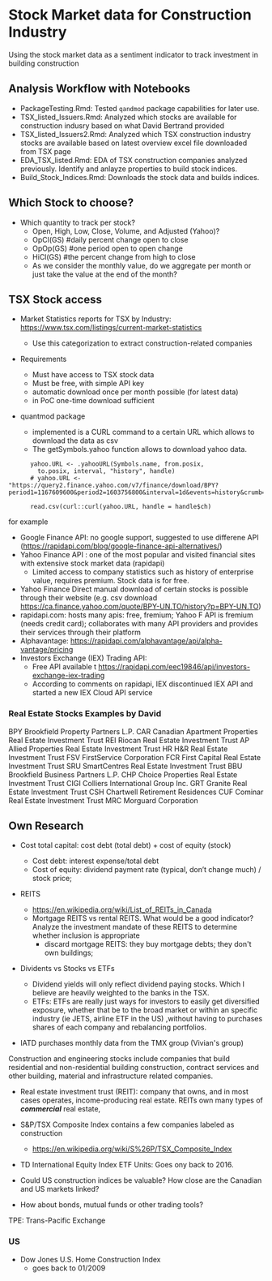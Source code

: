 # Stock Market data for Construction Industry

Using the stock market data as a sentiment indicator to track investment
in building construction


## Analysis Workflow with Notebooks

* PackageTesting.Rmd: Tested `qandmod` package capabilities for later use.
* TSX_listed_Issuers.Rmd: Analyzed which stocks are available for construction indusry based
on what David Bertrand provided
* TSX_listed_Issuers2.Rmd: Analyzed which TSX construction industry stocks are available 
based on latest overview excel file downloaded from TSX page
* EDA_TSX_listed.Rmd: EDA of TSX construction companies analyzed previously.
Identify and anlayze properties to build stock indices.
* Build_Stock_Indices.Rmd: Downloads the stock data and builds indices. 




## Which Stock to choose?

* Which quantity to track per stock?
  * Open, High, Low, Close, Volume, and Adjusted (Yahoo)?
  * OpCl(GS) #daily percent change open to close
  * OpOp(GS) #one period open to open change
  * HiCl(GS) #the percent change from high to close 
  * As we consider the monthly value, do we aggregate per month or just take the value at the end of the month?
  


## TSX Stock access


* Market Statistics reports for TSX by Industry: https://www.tsx.com/listings/current-market-statistics
  * Use this categorization to extract construction-related companies


* Requirements
  * Must have access to TSX stock data
  * Must be free, with simple API key
  * automatic download once per month possible (for latest data)
  * in PoC one-time download sufficient

* quantmod package
  * implemented is a CURL command to a certain URL which allows to download the data as csv
  * The getSymbols.yahoo function allows to download yahoo data. 

```
      yahoo.URL <- .yahooURL(Symbols.name, from.posix, 
        to.posix, interval, "history", handle)
      # yahoo.URL <- "https://query2.finance.yahoo.com/v7/finance/download/BPY?period1=1167609600&period2=1603756800&interval=1d&events=history&crumb=iMFA1aqUnun"

      read.csv(curl::curl(yahoo.URL, handle = handle$ch)
```
for example


* Google Finance API: no google support, suggested to use differene API (https://rapidapi.com/blog/google-finance-api-alternatives/)
* Yahoo Finance API : one of the most popular and visited financial sites with extensive stock market data (rapidapi)
  * Limited access to company statistics such as history of enterprise value, requires premium. Stock data is for free.
* Yahoo Finance Direct manual download of certain stocks is possible through their website (e.g. csv download https://ca.finance.yahoo.com/quote/BPY-UN.TO/history?p=BPY-UN.TO)
* rapidapi.com: hosts many apis: free, fremium; Yahoo F API is fremium (needs credit card); collaborates with many API providers and provides their services through their platform
* Alphavantage: https://rapidapi.com/alphavantage/api/alpha-vantage/pricing
* Investors Exchange (IEX) Trading API: 
  * Free API available t  https://rapidapi.com/eec19846/api/investors-exchange-iex-trading
  * According to comments on rapidapi, IEX discontinued IEX API and started a new IEX Cloud API service

### Real Estate Stocks Examples by David 

BPY	Brookfield Property Partners L.P.
CAR	Canadian Apartment Properties Real Estate Investment Trust
REI	Riocan Real Estate Investment Trust
AP	Allied Properties Real Estate Investment Trust
HR	H&R Real Estate Investment Trust
FSV	FirstService Corporation
FCR	First Capital Real Estate Investment Trust
SRU	SmartCentres Real Estate Investment Trust
BBU	Brookfield Business Partners L.P.
CHP	Choice Properties Real Estate Investment Trust
CIGI	Colliers International Group Inc.
GRT	Granite Real Estate Investment Trust
CSH	Chartwell Retirement Residences
CUF	Cominar Real Estate Investment Trust
MRC	Morguard Corporation

## Own Research

* Cost total capital: cost debt (total debt) + cost of equity (stock)
  * Cost debt: interest expense/total debt 
  * Cost of equity: dividend payment rate (typical, don’t change much) / stock price; 

* REITS
  * https://en.wikipedia.org/wiki/List_of_REITs_in_Canada
  * Mortgage REITS vs rental REITS. What would be a good indicator? Analyze the investment mandate of these REITS to determine whether inclusion is appropriate
    * discard mortgage REITS: they buy mortgage debts; they don't own buildings; 
  
* Dividents vs Stocks vs ETFs
  * Dividend yields will only reflect dividend paying stocks. Which I believe are heavily weighted to the banks in the TSX. 
  * ETFs: ETFs are really just ways for investors to easily get diversified exposure, whether that be to the broad market or within an specific industry (ie JETS, airline ETF in the US) ,without having to purchases shares of each company and rebalancing portfolios.
  
* IATD purchases monthly data from the TMX group (Vivian's group)
  


Construction and engineering stocks include companies that build residential and non-residential building construction, contract services and other building, material and infrastructure related companies.


* Real estate investment trust (REIT):  company that owns, and in most cases operates, income-producing real estate. REITs own many types of ***commercial*** real estate,

* S&P/TSX Composite Index contains a few companies labeled as construction
  * https://en.wikipedia.org/wiki/S%26P/TSX_Composite_Index
* TD International Equity Index ETF Units: Goes ony back to 2016.


* Could US construction indices be valuable? How close are the Canadian and US markets linked?
* How about bonds, mutual funds or other trading tools?


TPE: Trans-Pacific Exchange

### US 

* Dow Jones U.S. Home Construction Index
  * goes back to 01/2009